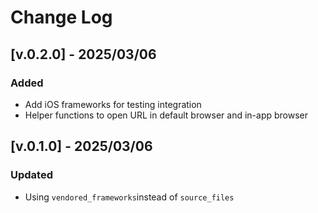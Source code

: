 # Change Log

## [v.0.2.0] - 2025/03/06

### Added
- Add iOS frameworks for testing integration
- Helper functions to open URL in default browser and in-app browser

## [v.0.1.0] - 2025/03/06

### Updated
- Using `vendored_frameworks`instead of `source_files`


